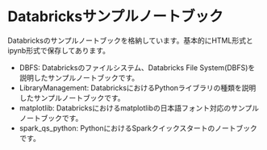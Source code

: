 # Databricksサンプルノートブック

Databricksのサンプルノートブックを格納しています。基本的にHTML形式とipynb形式で保存してあります。

* DBFS: Databricksのファイルシステム、Databricks File System(DBFS)を説明したサンプルノートブックです。
* LibraryManagement: DatabricksにおけるPythonライブラリの種類を説明したサンプルノートブックです。
* matplotlib: Databricksにおけるmatplotlibの日本語フォント対応のサンプルノートブックです。
* spark_qs_python: PythonにおけるSparkクイックスタートのノートブックです。
